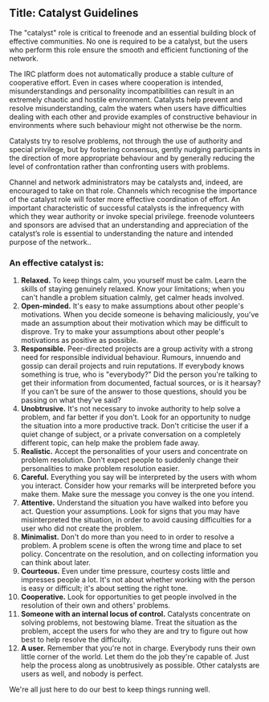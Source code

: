 Title: Catalyst Guidelines
---
The "catalyst" role is critical to freenode and an essential building block of effective communities. No one is required to be a catalyst, but the users who perform this role ensure the smooth and efficient functioning of the network.

The IRC platform does not automatically produce a stable culture of cooperative effort. Even in cases where cooperation is intended, misunderstandings and personality incompatibilities can result in an extremely chaotic and hostile environment. Catalysts help prevent and resolve misunderstanding, calm the waters when users have difficulties dealing with each other and provide examples of constructive behaviour in environments where such behaviour might not otherwise be the norm.

Catalysts try to resolve problems, not through the use of authority and special privilege, but by fostering consensus, gently nudging participants in the direction of more appropriate behaviour and by generally reducing the level of confrontation rather than confronting users with problems.

Channel and network administrators may be catalysts and, indeed, are encouraged to take on that role. Channels which recognise the importance of the catalyst role will foster more effective coordination of effort. An important characteristic of successful catalysts is the infrequency with which they wear authority or invoke special privilege.
freenode volunteers and sponsors are advised that an understanding and appreciation of the catalyst’s role is essential to understanding the nature and intended purpose of the network..

### An effective catalyst is:
1.  **Relaxed.** To keep things calm, you yourself must be calm. Learn the skills of staying genuinely relaxed. Know your limitations; when you can't handle a problem situation calmly, get calmer heads involved.
2.  **Open-minded.** It's easy to make assumptions about other people's motivations. When you decide someone is behaving maliciously, you've made an assumption about their motivation which may be difficult to disprove. Try to make your assumptions about other people's motivations as positive as possible.
3.  **Responsible.** Peer-directed projects are a group activity with a strong need for responsible individual behaviour. Rumours, innuendo and gossip can derail projects and ruin reputations. If everybody knows something is true, who is "everybody?" Did the person you're talking to get their information from documented, factual sources, or is it hearsay? If you can't be sure of the answer to those questions, should you be passing on what they've said?
4.  **Unobtrusive.** It's not necessary to invoke authority to help solve a problem, and far better if you don't. Look for an opportunity to nudge the situation into a more productive track. Don't criticise the user if a quiet change of subject, or a private conversation on a completely different topic, can help make the problem fade away.
5.  **Realistic.** Accept the personalities of your users and concentrate on problem resolution. Don't expect people to suddenly change their personalities to make problem resolution easier.
6.  **Careful.** Everything you say will be interpreted by the users with whom you interact. Consider how your remarks will be interpreted before you make them. Make sure the message you convey is the one you intend.
7.  **Attentive.** Understand the situation you have walked into before you act. Question your assumptions. Look for signs that you may have misinterpreted the situation, in order to avoid causing difficulties for a user who did not create the problem.
8.  **Minimalist.** Don't do more than you need to in order to resolve a problem. A problem scene is often the wrong time and place to set policy. Concentrate on the resolution, and on collecting information you can think about later.
9.  **Courteous.** Even under time pressure, courtesy costs little and impresses people a lot. It's not about whether working with the person is easy or difficult; it's about setting the right tone.
10. **Cooperative.** Look for opportunities to get people involved in the resolution of their own and others' problems.
11. **Someone with an internal locus of control.** Catalysts concentrate on solving problems, not bestowing blame. Treat the situation as the problem, accept the users for who they are and try to figure out how best to help resolve the difficulty.
12. **A user.** Remember that you're not in charge. Everybody runs their own little corner of the world. Let them do the job they're capable of. Just help the process along as unobtrusively as possible. Other catalysts are users as well, and nobody is perfect. 

We're all just here to do our best to keep things running well.
